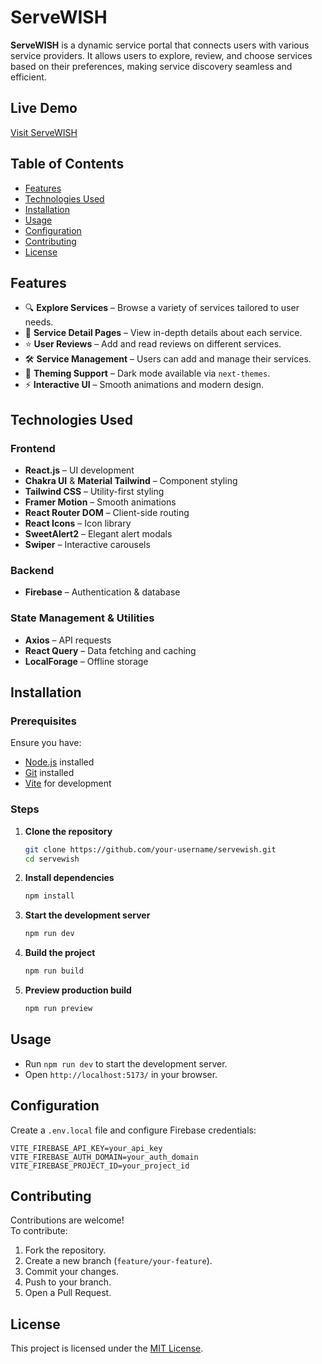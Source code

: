 
# ServeWISH

**ServeWISH** is a dynamic service portal that connects users with various service providers. It allows users to explore, review, and choose services based on their preferences, making service discovery seamless and efficient.

## Live Demo
[Visit ServeWISH](https://servewish-d87ca.web.app/)

## Table of Contents
- [Features](#features)
- [Technologies Used](#technologies-used)
- [Installation](#installation)
- [Usage](#usage)
- [Configuration](#configuration)
- [Contributing](#contributing)
- [License](#license)

## Features
- 🔍 **Explore Services** – Browse a variety of services tailored to user needs.
- 📄 **Service Detail Pages** – View in-depth details about each service.
- ⭐ **User Reviews** – Add and read reviews on different services.
- 🛠 **Service Management** – Users can add and manage their services.
- 🎨 **Theming Support** – Dark mode available via `next-themes`.
- ⚡ **Interactive UI** – Smooth animations and modern design.

## Technologies Used

### Frontend
- **React.js** – UI development
- **Chakra UI** & **Material Tailwind** – Component styling
- **Tailwind CSS** – Utility-first styling
- **Framer Motion** – Smooth animations
- **React Router DOM** – Client-side routing
- **React Icons** – Icon library
- **SweetAlert2** – Elegant alert modals
- **Swiper** – Interactive carousels

### Backend
- **Firebase** – Authentication & database

### State Management & Utilities
- **Axios** – API requests
- **React Query** – Data fetching and caching
- **LocalForage** – Offline storage

## Installation

### Prerequisites
Ensure you have:
- [Node.js](https://nodejs.org/) installed
- [Git](https://git-scm.com/) installed
- [Vite](https://vitejs.dev/) for development

### Steps
1. **Clone the repository**
   ```sh
   git clone https://github.com/your-username/servewish.git
   cd servewish
   ```

2. **Install dependencies**
   ```sh
   npm install
   ```

3. **Start the development server**
   ```sh
   npm run dev
   ```

4. **Build the project**
   ```sh
   npm run build
   ```

5. **Preview production build**
   ```sh
   npm run preview
   ```

## Usage
- Run `npm run dev` to start the development server.
- Open `http://localhost:5173/` in your browser.

## Configuration
Create a `.env.local` file and configure Firebase credentials:
```env
VITE_FIREBASE_API_KEY=your_api_key
VITE_FIREBASE_AUTH_DOMAIN=your_auth_domain
VITE_FIREBASE_PROJECT_ID=your_project_id
```

## Contributing
Contributions are welcome!  
To contribute:
1. Fork the repository.
2. Create a new branch (`feature/your-feature`).
3. Commit your changes.
4. Push to your branch.
5. Open a Pull Request.

## License
This project is licensed under the [MIT License](LICENSE).

